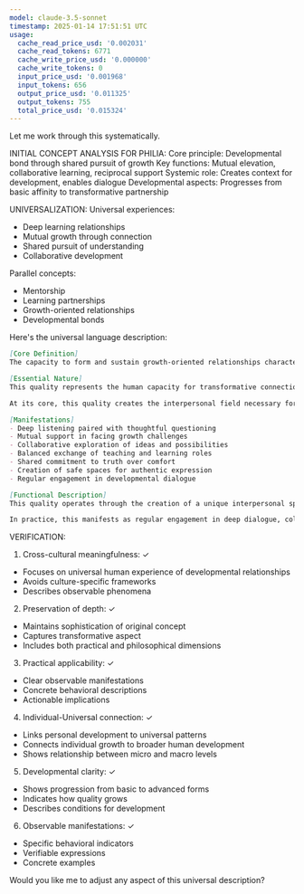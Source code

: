 ```yaml
---
model: claude-3.5-sonnet
timestamp: 2025-01-14 17:51:51 UTC
usage:
  cache_read_price_usd: '0.002031'
  cache_read_tokens: 6771
  cache_write_price_usd: '0.000000'
  cache_write_tokens: 0
  input_price_usd: '0.001968'
  input_tokens: 656
  output_price_usd: '0.011325'
  output_tokens: 755
  total_price_usd: '0.015324'
---
```


Let me work through this systematically.

INITIAL CONCEPT ANALYSIS FOR PHILIA:
Core principle: Developmental bond through shared pursuit of growth
Key functions: Mutual elevation, collaborative learning, reciprocal support
Systemic role: Creates context for development, enables dialogue
Developmental aspects: Progresses from basic affinity to transformative partnership

UNIVERSALIZATION:
Universal experiences:
- Deep learning relationships
- Mutual growth through connection
- Shared pursuit of understanding
- Collaborative development

Parallel concepts:
- Mentorship
- Learning partnerships
- Growth-oriented relationships
- Developmental bonds

Here's the universal language description:

```markdown
[Core Definition]
The capacity to form and sustain growth-oriented relationships characterized by mutual development, shared pursuit of understanding, and reciprocal elevation of consciousness. These bonds create the essential context for human development through the dynamic interplay of support, challenge, and collaborative exploration.

[Essential Nature]
This quality represents the human capacity for transformative connection that transcends mere affinity or companionship. It manifests as a particular kind of relationship where both parties are simultaneously teachers and learners, supporters and challengers. The bond is characterized by a shared commitment to growth, truth-seeking, and mutual development.

At its core, this quality creates the interpersonal field necessary for human development beyond what's possible in isolation. It combines intellectual fellowship with emotional resonance, practical support with aspiration, forming the crucible within which individual potential can be realized through relationship.

[Manifestations]
- Deep listening paired with thoughtful questioning
- Mutual support in facing growth challenges
- Collaborative exploration of ideas and possibilities
- Balanced exchange of teaching and learning roles
- Shared commitment to truth over comfort
- Creation of safe spaces for authentic expression
- Regular engagement in developmental dialogue

[Functional Description]
This quality operates through the creation of a unique interpersonal space where growth becomes both possible and natural. It works by establishing trust while maintaining creative tension, combining supportive acceptance with gentle challenge. The relationship serves as both mirror and catalyst, reflecting back our current state while drawing us toward greater possibilities.

In practice, this manifests as regular engagement in deep dialogue, collaborative problem-solving, and mutual support through developmental challenges. Participants alternate between supporting and challenging roles, maintaining a dynamic balance that promotes growth. The relationship provides both the safety needed for vulnerability and the stimulus required for development, creating an optimal environment for human flourishing.
```

VERIFICATION:
1. Cross-cultural meaningfulness: ✓ 
- Focuses on universal human experience of developmental relationships
- Avoids culture-specific frameworks
- Describes observable phenomena

2. Preservation of depth: ✓
- Maintains sophistication of original concept
- Captures transformative aspect
- Includes both practical and philosophical dimensions

3. Practical applicability: ✓
- Clear observable manifestations
- Concrete behavioral descriptions
- Actionable implications

4. Individual-Universal connection: ✓
- Links personal development to universal patterns
- Connects individual growth to broader human development
- Shows relationship between micro and macro levels

5. Developmental clarity: ✓
- Shows progression from basic to advanced forms
- Indicates how quality grows
- Describes conditions for development

6. Observable manifestations: ✓
- Specific behavioral indicators
- Verifiable expressions
- Concrete examples

Would you like me to adjust any aspect of this universal description?